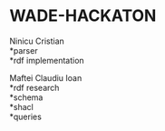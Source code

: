 # WADE-HACKATON

Ninicu Cristian\
*parser\
*rdf implementation

Maftei Claudiu Ioan\
*rdf research\
*schema\
*shacl\
*queries
